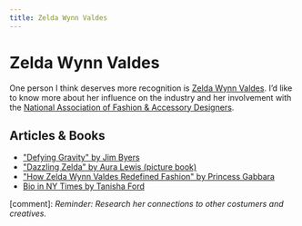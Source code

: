 ```yaml
---
title: Zelda Wynn Valdes
---
```


# Zelda Wynn Valdes

One person I think deserves more recognition is [Zelda Wynn Valdes](https://en.m.wikipedia.org/wiki/Zelda_Wynn_Valdes). I’d like to know more about her influence on the industry and her involvement with the [National Association of Fashion & Accessory Designers](https://library.syracuse.edu/digital/guides/n/nat_assoc_fash_acc.htm). 

## Articles & Books
- ["Defying Gravity" by Jim Byers](https://www.metmuseum.org/perspectives/articles/2024/03/zelda-wynn-valdes-and-joyce-bryant) 
- ["Dazzling Zelda" by Aura Lewis (picture book)](https://www.simonandschuster.com/books/Dazzling-Zelda/Aura-Lewis/9781665918299) 
- ["How Zelda Wynn Valdes Redefined Fashion" by Princess Gabbara](https://www.shondaland.com/live/style/a19992024/zelda-wynn-valdes/) 
- [Bio in NY Times by Tanisha Ford](https://www.nytimes.com/interactive/2019/obituaries/zelda-wynn-valdes-overlooked.html) 


[comment]: _Reminder: Research her connections to other costumers and creatives._

